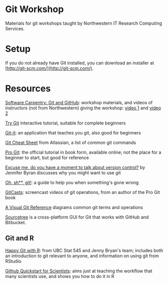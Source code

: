 # Git Workshop

Materials for git workshops taught by Northwestern IT Research Computing Services.

# Setup

If you do not already have Git installed, you can download an installer at [http://git-scm.com/](http://git-scm.com/).

# Resources

[Software Carpentry: Git and GitHub](http://swcarpentry.github.io/git-novice/): workshop materials, and videos of instructors (not from Northwestern) giving the workshop: [video 1](https://www.youtube.com/watch?v=hKFNPxxkbO0) and [video 2](https://www.youtube.com/playlist?list=PLkBeePYo-_VCXtMNGDboOL66V-P2-jAoM)

[Try Git](https://try.github.io) interactive tutorial, suitable for complete beginners

[Git-it](https://github.com/jlord/git-it-electron): an application that teaches you git, also good for beginners

[Git Cheat Sheet](https://www.atlassian.com/git/tutorials/atlassian-git-cheatsheet) from Atlassian, a list of common git commands

[Pro Git](https://git-scm.com/book/en/v2): the official tutorial in book form, available online; not the place for a beginner to start, but good for reference

[Excuse me, do you have a moment to talk about version control?](https://peerj.com/preprints/3159/) by Jennifer Byran discusses why you might want to use git

[Oh, sh**, git!](http://ohshitgit.com/): a guide to help you when something's gone wrong

[GitCasts](https://www.youtube.com/playlist?list=PLttwD7NyH3omQLyVtan0CFOX_UWItX_yG): screencast videos of git operations, from an author of the Pro Git book

[A Visual Git Reference](http://marklodato.github.io/visual-git-guide/index-en.html) diagrams common git terms and operations

[Sourcetree](https://www.sourcetreeapp.com/) is a cross-platform GUI for Git that works with GitHub and Bitbucket.

## Git and R

[Happy Git with R](http://happygitwithr.com/): from UBC Stat 545 and Jenny Bryan's team; includes both an introduction to git relevant to anyone, and information on using git from RStudio

[Github Quickstart for Scientists](https://rawgit.com/nazrug/Quickstart/master/GithubQuickstart.html): aims just at teaching the workflow that many scientists use, and shows you how to do it in R




